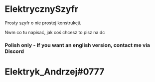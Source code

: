 # ElektrycznySzyfr
Prosty szyfr o nie prostej konstrukcji.

Nwm co tu napisać, jak coś chcesz to pisz na dc

### Polish only - If you want an english version, contact me via Discord

# Elektryk_Andrzej#0777
